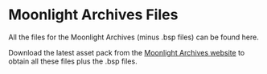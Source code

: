 # Moonlight Archives Files
All the files for the Moonlight Archives (minus .bsp files) can be found here.

Download the latest asset pack from the [Moonlight Archives website](https://mvm.pineapple.tf/missions) to obtain all these files plus the .bsp files.
